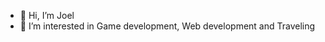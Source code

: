 - 👋 Hi, I’m Joel
- 👀 I’m interested in Game development, Web development and Traveling
<!--- - 🌱 I’m currently learning Godot game engine and c# --->
<!--- 💞️ I’m looking to collaborate on ... 
- 📫 How to reach me ... --->

<!---
fireflies001/fireflies001 is a ✨ special ✨ repository because its `README.md` (this file) appears on your GitHub profile.
You can click the Preview link to take a look at your changes.
--->
